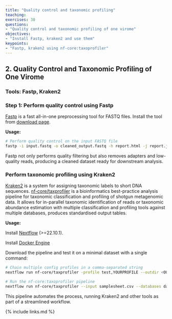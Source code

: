 ```yaml
---
title: "Quality control and taxonomic profiling"
teaching: 
exercises: 30
questions:
- "Quality control and taxonomic profiling of one virome"
objectives:
- "Install Fastp, kraken2 and use them"
keypoints:
- "Fastp, kraken2 using nf-core:taxoprofiler"
---
```


## 2. Quality Control and Taxonomic Profiling of One Virome
### Tools: Fastp, Kraken2

### Step 1: Perform quality control using Fastp
[Fastp](https://github.com/OpenGene/fastp?tab=readme-ov-file) is a fast all-in-one preprocessing tool for FASTQ files. Install the tool from [download page](https://github.com/OpenGene/fastp?tab=readme-ov-file#or-download-the-latest-prebuilt-binary-for-linux-users).

**Usage:**

```bash
# Perform quality control on the input FASTQ file
fastp -i input.fastq -o cleaned_output.fastq -h report.html -j report.json
```

Fastp not only performs quality filtering but also removes adapters and low-quality reads, producing a cleaned dataset ready for downstream analysis.

### Perform taxonomic profiling using Kraken2
[Kraken2]() is a system for assigning taxonomic labels to short DNA sequences. [nf-core/taxprofiler](https://nf-co.re/taxprofiler/1.0.1/) is a bioinformatics best-practice analysis pipeline for taxonomic classification and profiling of shotgun metagenomic data. It allows for in-parallel taxonomic identification of reads or taxonomic abundance estimation with multiple classification and profiling tools against multiple databases, produces standardised output tables. 


**Usage:**

Install [Nextflow](https://www.nextflow.io/docs/latest/install.html#installation) (>=22.10.1).

Install [Docker Engine](https://docs.docker.com/engine/install/) 

Download the pipeline and test it on a minimal dataset with a single command:

```bash
# Chain multiple config profiles in a comma-separated string
nextflow run nf-core/taxprofiler -profile test,YOURPROFILE --outdir <OUTDIR>

# Run the nf-core:taxoprofiler pipeline
nextflow run nf-core/taxprofiler --input samplesheet.csv --databases database.csv --outdir <OUTDIR> --run_<TOOL1> --run_<TOOL1> -profile <docker/singularity/podman/shifter/charliecloud/conda/institute>

```

This pipeline automates the process, running Kraken2 and other tools as part of a streamlined workflow.

{% include links.md %}
